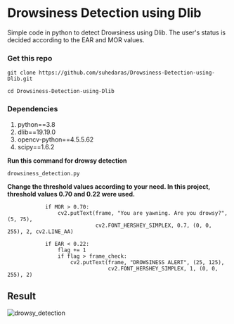 # Drowsiness Detection using Dlib
 Simple code in python to detect Drowsiness using Dlib. The user's status is decided according to the EAR and MOR values.


 
### Get this repo 

`git clone https://github.com/suhedaras/Drowsiness-Detection-using-Dlib.git`

`cd Drowsiness-Detection-using-Dlib`

### Dependencies

1. python==3.8
2. dlib==19.19.0	
3. opencv-python==4.5.5.62	
4. scipy==1.6.2

**Run this command for drowsy detection**

```
drowsiness_detection.py
```

**Change the threshold values according to your need. In this project, threshold values 0.70 and 0.22 were used.**

```
            if MOR > 0.70:
                cv2.putText(frame, "You are yawning. Are you drowsy?", (5, 75),
                            cv2.FONT_HERSHEY_SIMPLEX, 0.7, (0, 0, 255), 2, cv2.LINE_AA)

            if EAR < 0.22:
                flag += 1
                if flag > frame_check:
                    cv2.putText(frame, "DROWSINESS ALERT", (25, 125),
                                cv2.FONT_HERSHEY_SIMPLEX, 1, (0, 0, 255), 2)
```

## Result

   ![drowsy_detection](https://user-images.githubusercontent.com/73580507/158033336-86bb2a7c-1eeb-4742-83cf-a94565d7c870.gif)
